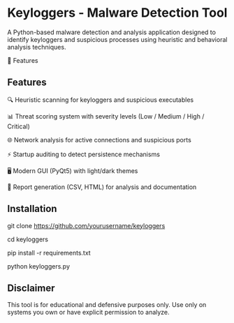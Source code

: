 # Keyloggers - Malware Detection Tool

A Python-based malware detection and analysis application designed to identify keyloggers and suspicious processes using heuristic and behavioral analysis techniques.

🚀 Features
## Features
🔍 Heuristic scanning for keyloggers and suspicious executables

📊 Threat scoring system with severity levels (Low / Medium / High / Critical)

🌐 Network analysis for active connections and suspicious ports

⚡ Startup auditing to detect persistence mechanisms

🖥️ Modern GUI (PyQt5) with light/dark themes

📑 Report generation (CSV, HTML) for analysis and documentation

## Installation
git clone https://github.com/yourusername/keyloggers

cd keyloggers

pip install -r requirements.txt

python keyloggers.py

## Disclaimer
This tool is for educational and defensive purposes only. Use only on systems you own or have explicit permission to analyze.



